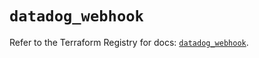# `datadog_webhook`

Refer to the Terraform Registry for docs: [`datadog_webhook`](https://registry.terraform.io/providers/datadog/datadog/3.54.0/docs/resources/webhook).
